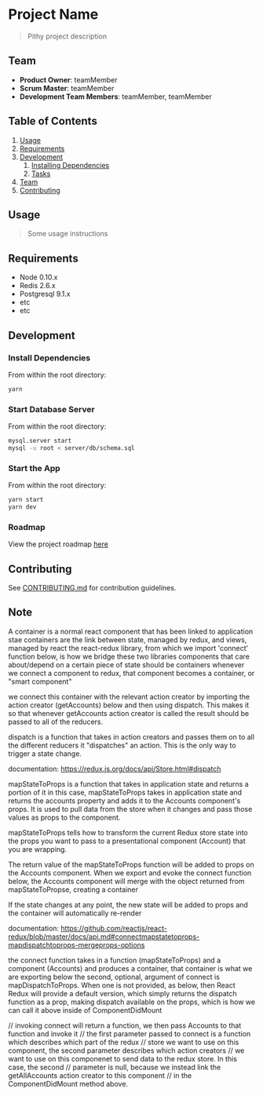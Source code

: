 # Project Name

> Pithy project description

## Team

* **Product Owner**: teamMember
* **Scrum Master**: teamMember
* **Development Team Members**: teamMember, teamMember

## Table of Contents

1. [Usage](#Usage)
1. [Requirements](#requirements)
1. [Development](#development)
	1. [Installing Dependencies](#installing-dependencies)
	1. [Tasks](#tasks)
1. [Team](#team)
1. [Contributing](#contributing)

## Usage

> Some usage instructions

## Requirements

* Node 0.10.x
* Redis 2.6.x
* Postgresql 9.1.x
* etc
* etc

## Development

### Install Dependencies

From within the root directory:

```sh
yarn
```

### Start Database Server

From within the root directory:

```sh
mysql.server start
mysql -u root < server/db/schema.sql
```

### Start the App

From within the root directory:

```sh
yarn start
yarn dev
```

### Roadmap

View the project roadmap [here](LINK_TO_PROJECT_ISSUES)

## Contributing

See [CONTRIBUTING.md](_CONTRIBUTING.md) for contribution guidelines.

## Note

A container is a normal react component that has been linked to application stae
containers are the link between state, managed by redux, and views, managed by
react the react-redux library, from which we import 'connect' function below, is
how we bridge these two libraries components that care about/depend on a certain
piece of state should be containers whenever we connect a component to redux,
that component becomes a container, or "smart component"

we connect this container with the relevant action creator by importing the
action creator (getAccounts) below and then using dispatch. This makes it so
that whenever getAccounts action creator is called the result should be passed
to all of the reducers.

dispatch is a function that takes in action creators and passes them on to all
the different reducers it "dispatches" an action. This is the only way to
trigger a state change.

documentation: https://redux.js.org/docs/api/Store.html#dispatch

mapStateToProps is a function that takes in application state and returns a
portion of it in this case, mapStateToProps takes in application state and
returns the accounts property and adds it to the Accounts component's props. It
is used to pull data from the store when it changes and pass those values as
props to the component.

mapStateToProps tells how to transform the current Redux store state into the
props you want to pass to a presentational component (Account) that you are
wrapping.

The return value of the mapStateToProps function will be added to props on the
Accounts component. When we export and evoke the connect function below, the
Accounts component will merge with the object returned from mapStateToPropse,
creating a container

If the state changes at any point, the new state will be added to props and the
container will automatically re-render

documentation:
https://github.com/reactjs/react-redux/blob/master/docs/api.md#connectmapstatetoprops-mapdispatchtoprops-mergeprops-options

the connect function takes in a function (mapStateToProps) and a component
(Accounts) and produces a container, that container is what we are exporting
below the second, optional, argument of connect is mapDispatchToProps. When one
is not provided, as below, then React Redux will provide a default version,
which simply returns the dispatch function as a prop, making dispatch available
on the props, which is how we can call it above inside of ComponentDidMount

// invoking connect will return a function, we then pass Accounts to that
function and invoke it // the first parameter passed to connect is a function
which describes which part of the redux // store we want to use on this
component, the second parameter describes which action creators // we want to
use on this componenet to send data to the redux store. In this case, the second
// parameter is null, because we instead link the getAllAccounts action creator
to this component // in the ComponentDidMount method above.
